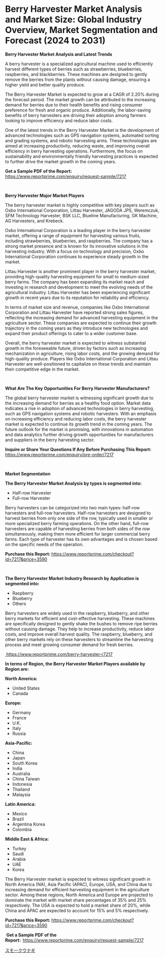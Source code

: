 <p><h1>Berry Harvester Market Analysis and Market Size: Global Industry Overview, Market Segmentation and Forecast (2024 to 2031)</h1></p><p><strong>Berry Harvester Market Analysis and Latest Trends</strong></p>
<p><p>A berry harvester is a specialized agricultural machine used to efficiently harvest different types of berries such as strawberries, blueberries, raspberries, and blackberries. These machines are designed to gently remove the berries from the plants without causing damage, ensuring a higher yield and better quality produce.</p><p>The Berry Harvester Market is expected to grow at a CAGR of 2.20% during the forecast period. The market growth can be attributed to the increasing demand for berries due to their health benefits and rising consumer preference for fresh and organic produce. Additionally, the labor-saving benefits of berry harvesters are driving their adoption among farmers looking to improve efficiency and reduce labor costs.</p><p>One of the latest trends in the Berry Harvester Market is the development of advanced technologies such as GPS navigation systems, automated sorting and grading systems, and robotic harvesting arms. These technologies are aimed at increasing productivity, reducing waste, and improving overall efficiency in berry harvesting operations. Furthermore, the focus on sustainability and environmentally friendly harvesting practices is expected to further drive the market growth in the coming years.</p></p>
<p><strong>Get a Sample PDF of the Report:&nbsp;</strong> <a href="https://www.reportprime.com/enquiry/request-sample/7217">https://www.reportprime.com/enquiry/request-sample/7217</a></p>
<p>&nbsp;</p>
<p><strong>Berry Harvester Major Market Players</strong></p>
<p><p>The berry harvester market is highly competitive with key players such as Oxbo International Corporation, Littau Harvester, JAGODA JPS, Weremczuk, SFM Technology Harvester, BSK LLC, Blueline Manufacturing, GK Machine, AG Harvesters, and Krebeck. </p><p>Oxbo International Corporation is a leading player in the berry harvester market, offering a range of equipment for harvesting various fruits, including strawberries, blueberries, and raspberries. The company has a strong market presence and is known for its innovative solutions in the harvesting industry. With a focus on technology and precision, Oxbo International Corporation continues to experience steady growth in the market.</p><p>Littau Harvester is another prominent player in the berry harvester market, providing high-quality harvesting equipment for small to medium-sized berry farms. The company has been expanding its market reach and investing in research and development to meet the evolving needs of the agricultural industry. Littau Harvester has been experiencing significant growth in recent years due to its reputation for reliability and efficiency.</p><p>In terms of market size and revenue, companies like Oxbo International Corporation and Littau Harvester have reported strong sales figures, reflecting the increasing demand for advanced harvesting equipment in the agriculture sector. These companies are expected to continue their growth trajectory in the coming years as they introduce new technologies and expand their product offerings to cater to a wider customer base.</p><p>Overall, the berry harvester market is expected to witness substantial growth in the foreseeable future, driven by factors such as increasing mechanization in agriculture, rising labor costs, and the growing demand for high-quality produce. Players like Oxbo International Corporation and Littau Harvester are well-positioned to capitalize on these trends and maintain their competitive edge in the market.</p></p>
<p>&nbsp;</p>
<p><strong>What Are The Key Opportunities For Berry Harvester Manufacturers?</strong></p>
<p><p>The global berry harvester market is witnessing significant growth due to the increasing demand for berries as a healthy food option. Market data indicates a rise in adoption of advanced technologies in berry harvesting, such as GPS navigation systems and robotic harvesters. With an emphasis on increasing efficiency and reducing labor costs, the berry harvester market is expected to continue its growth trend in the coming years. The future outlook for the market is promising, with innovations in automation and data analytics further driving growth opportunities for manufacturers and suppliers in the berry harvesting sector.</p></p>
<p><strong>Inquire or Share Your Questions If Any Before Purchasing This Report:</strong> <a href="https://www.reportprime.com/enquiry/pre-order/7217">https://www.reportprime.com/enquiry/pre-order/7217</a></p>
<p>&nbsp;</p>
<p><strong>Market Segmentation</strong></p>
<p><strong>The Berry Harvester Market Analysis by types is segmented into:</strong></p>
<p><ul><li>Half-row Harvester</li><li>Full-row Harvester</li></ul></p>
<p><p>Berry harvesters can be categorized into two main types: half-row harvesters and full-row harvesters. Half-row harvesters are designed to harvest berries from only one side of the row, typically used in smaller or more specialized berry farming operations. On the other hand, full-row harvesters are capable of harvesting berries from both sides of the row simultaneously, making them more efficient for larger commercial berry farms. Each type of harvester has its own advantages and is chosen based on the specific needs of the operation.</p></p>
<p><strong>Purchase this Report:&nbsp;</strong><a href="https://www.reportprime.com/checkout?id=7217&price=3590">https://www.reportprime.com/checkout?id=7217&price=3590</a></p>
<p>&nbsp;</p>
<p><strong>The Berry Harvester Market Industry Research by Application is segmented into:</strong></p>
<p><ul><li>Raspberry</li><li>Blueberry</li><li>Others</li></ul></p>
<p><p>Berry harvesters are widely used in the raspberry, blueberry, and other berry markets for efficient and cost-effective harvesting. These machines are specifically designed to gently shake the bushes to remove ripe berries without causing damage. They help to increase productivity, reduce labor costs, and improve overall harvest quality. The raspberry, blueberry, and other berry markets rely on these harvesters to streamline the harvesting process and meet growing consumer demand for fresh berries.</p></p>
<p><a href="https://www.reportprime.com/berry-harvester-r7217">&nbsp;https://www.reportprime.com/berry-harvester-r7217</a></p>
<p><strong>In terms of Region, the Berry Harvester Market Players available by Region are:</strong></p>
<p>
    <p> <strong> North America: </strong>
        <ul>
            <li>United States</li>
            <li>Canada</li>
        </ul>
        </p> 
    <p> <strong> Europe: </strong>
        <ul>
            <li>Germany</li>
            <li>France</li>
            <li>U.K.</li>
            <li>Italy</li>
            <li>Russia</li>
        </ul>
        </p> 
    <p> <strong> Asia-Pacific: </strong>
        <ul>
            <li>China</li>
            <li>Japan</li>
            <li>South Korea</li>
            <li>India</li>
            <li>Australia</li>
            <li>China Taiwan</li>
            <li>Indonesia</li>
            <li>Thailand</li>
            <li>Malaysia</li>
        </ul>
        </p> 
    <p> <strong> Latin America: </strong>
        <ul>
            <li>Mexico</li>
            <li>Brazil</li>
            <li>Argentina Korea</li>
            <li>Colombia</li>
        </ul>
        </p> 
    <p> <strong> Middle East & Africa: </strong>
        <ul>
            <li>Turkey</li>
            <li>Saudi</li>
            <li>Arabia</li>
            <li>UAE</li>
            <li>Korea</li>
        </ul>
    </p>
    </p>
<p><p>The Berry Harvester market is expected to witness significant growth in North America (NA), Asia Pacific (APAC), Europe, USA, and China due to increasing demand for efficient harvesting equipment in the agriculture sector. Among these regions, North America and Europe are projected to dominate the market with market share percentages of 35% and 25% respectively. The USA is expected to hold a market share of 20%, while China and APAC are expected to account for 15% and 5% respectively.</p></p>
<p><strong>Purchase this Report: </strong><a href="https://www.reportprime.com/checkout?id=7217&price=3590">https://www.reportprime.com/checkout?id=7217&price=3590</a></p>
<p>&nbsp;<strong>Get a Sample PDF of the Report:&nbsp;&nbsp;</strong><a href="https://www.reportprime.com/enquiry/request-sample/7217">https://www.reportprime.com/enquiry/request-sample/7217</a></p>
<p><strong></strong></p>
<p><p><a href="https://github.com/ppmazlotr77499/Market-Research-Report-List-1/blob/main/498995022878.md">スモークウナギ</a></p></p>
